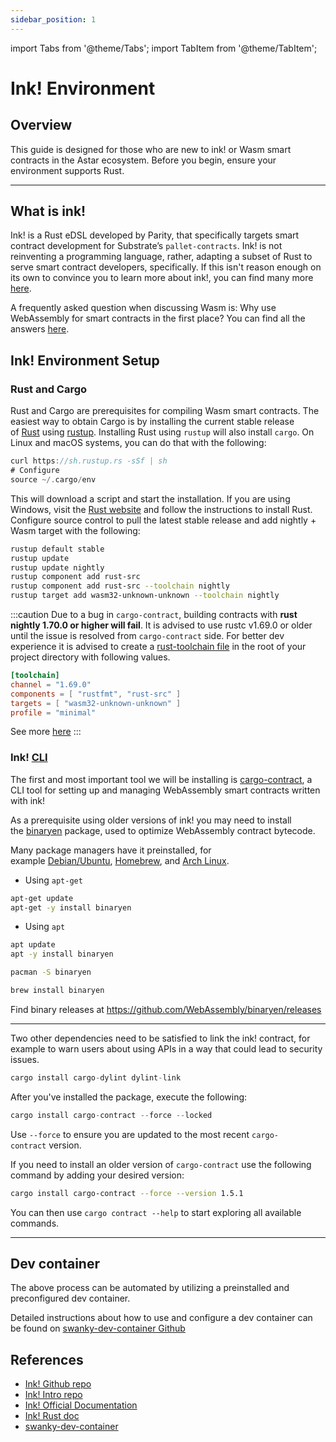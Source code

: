 ```yaml
---
sidebar_position: 1
---
```


import Tabs from '@theme/Tabs';
import TabItem from '@theme/TabItem';

# Ink! Environment

## Overview

This guide is designed for those who are new to ink! or Wasm smart contracts in the Astar ecosystem. Before you begin, ensure your environment supports Rust.

---

## What is ink!

Ink! is a Rust eDSL developed by Parity, that specifically targets smart contract development for Substrate’s `pallet-contracts`. Ink! is not reinventing a programming language, rather, adapting a subset of Rust to serve smart contract developers, specifically. If this isn't reason enough on its own to convince you to learn more about ink!, you can find many more [here](https://use.ink/why-rust-for-smart-contracts).

A frequently asked question when discussing Wasm is: Why use WebAssembly for smart contracts in the first place? You can find all the answers [here](https://use.ink/why-webassembly-for-smart-contracts).

## Ink! Environment Setup

### Rust and Cargo

Rust and Cargo are prerequisites for compiling Wasm smart contracts. The easiest way to obtain Cargo is by installing the current stable release of [Rust](https://www.rust-lang.org/) using [rustup](https://rustup.rs/). Installing Rust using `rustup` will also install `cargo`. On Linux and macOS systems, you can do that with the following:

```rust
curl https://sh.rustup.rs -sSf | sh
# Configure
source ~/.cargo/env
```

This will download a script and start the installation. If you are using Windows, visit the [Rust website](https://www.rust-lang.org/tools/install) and follow the instructions to install Rust. Configure source control to pull the latest stable release and add nightly + Wasm target with the following:

```bash
rustup default stable
rustup update
rustup update nightly
rustup component add rust-src
rustup component add rust-src --toolchain nightly
rustup target add wasm32-unknown-unknown --toolchain nightly
```

:::caution
Due to a bug in `cargo-contract`, building contracts with **rust nightly 1.70.0 or higher will fail**.
It is advised to use rustc v1.69.0 or older until the issue is resolved from `cargo-contract` side.
For better dev experience it is advised to create a [rust-toolchain file](https://rust-lang.github.io/rustup/overrides.html#the-toolchain-file)
in the root of your project directory with following values.

```toml
[toolchain]
channel = "1.69.0"
components = [ "rustfmt", "rust-src" ]
targets = [ "wasm32-unknown-unknown" ]
profile = "minimal"
```

See more [here](https://github.com/paritytech/cargo-contract/issues/1058)
:::

### Ink! [CLI](https://use.ink/getting-started/setup#ink-cli)

The first and most important tool we will be installing is [cargo-contract](https://github.com/paritytech/cargo-contract), a CLI tool for setting up and managing WebAssembly smart contracts written with ink!

As a prerequisite using older versions of ink! you may need to install the [binaryen](https://github.com/WebAssembly/binaryen) package, used to optimize WebAssembly contract bytecode.

Many package managers have it preinstalled, for example [Debian/Ubuntu](https://tracker.debian.org/pkg/binaryen), [Homebrew](https://formulae.brew.sh/formula/binaryen), and [Arch Linux](https://archlinux.org/packages/community/x86_64/binaryen/).

<Tabs>
<TabItem value="Debian/Ubuntu" label="Debian/Ubuntu" default>

- Using `apt-get`

```sh
apt-get update
apt-get -y install binaryen
```

- Using `apt`

```sh
apt update
apt -y install binaryen
```

</TabItem>

<TabItem value="Arch Linux" label="ArchLinux" default>

```sh
pacman -S binaryen
```

</TabItem>

<TabItem value="MacOS" label="MacOS" default>

```sh
brew install binaryen
```

</TabItem>

<TabItem value="Windows" label="Windows" default>

Find binary releases at https://github.com/WebAssembly/binaryen/releases

</TabItem>

</Tabs>

---

Two other dependencies need to be satisfied to link the ink! contract, for example to warn users about using APIs in a way that could lead to security issues.

```rust
cargo install cargo-dylint dylint-link
```

After you've installed the package, execute the following:

```rust
cargo install cargo-contract --force --locked
```

Use `--force` to ensure you are updated to the most recent `cargo-contract` version.

If you need to install an older version of `cargo-contract` use the following command by adding your desired version:

```bash
cargo install cargo-contract --force --version 1.5.1
```

You can then use `cargo contract --help` to start exploring all available commands.

---

## Dev container

The above process can be automated by utilizing a preinstalled and preconfigured dev container.

Detailed instructions about how to use and configure a dev container can be found on [swanky-dev-container Github](https://github.com/inkdevhub/swanky-dev-container)

## References

- [Ink! Github repo](https://github.com/paritytech/ink)
- [Ink! Intro repo](https://paritytech.github.io/ink/)
- [Ink! Official Documentation](https://use.ink)
- [Ink! Rust doc](https://paritytech.github.io/ink/ink_lang/)
- [swanky-dev-container](https://github.com/inkdevhub/swanky-dev-container)
